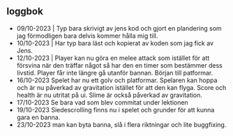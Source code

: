 ## loggbok
* 09/10-2023 |
Typ bara skrivigt av jens kod och gjort en plandering som jag förmodligen bara delvis kommer hålla mig till.
* 10/10-2023 |
Har typ bara läst och kopierat av koden som jag fick av Jens.
* 12/10-2023 |
Player kan nu göra en melee attack som istället för att försvina när den träffar något så har den en timer som bestämmer dess livstid.
Player får inte längre gå utanför bannan.
Början till patformar.
* 16/10-2023
Spelet har nu ett golv och platformar. Spelaren kan hoppa och är nu påverkad av gravitation istället för att den kan flyga. Score och health är nu utritat på ui. Slime är också påverkad av gravitation.
* 17/10-2023
Se bara vad som blev commitat under lektionen
* 19/10-2023
Siedescrolling finns nu i spelet och grunder för att kunna gara en banna.
* 23/10-2023
man kan byta banna, slå i flera riktningar och lite buggfixing.